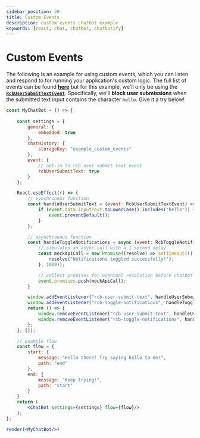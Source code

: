 ```yaml
---
sidebar_position: 20
title: Custom Events
description: custom events chatbot example
keywords: [react, chat, chatbot, chatbotify]
---
```


# Custom Events

The following is an example for using custom events, which you can listen and respond to for running your application's custom logic. The full list of events can be found [**here**](/docs/api/events) but for this example, we'll only be using the [**`RcbUserSubmitTextEvent`**](/docs/api/events#rcbusersubmittextevent). Specifically, we'll **block user submissions** when the submitted text input contains the character `hello`. Give it a try below!

```jsx live noInline title=MyChatBot.js
const MyChatBot = () => {
	
	const settings = {
		general: {
			embedded: true
		},
		chatHistory: {
			storageKey: "example_custom_events"
		},
		event: {
			// opt-in to rcb user submit text event
			rcbUserSubmitText: true
		}
	};

	React.useEffect(() => {
		// synchronous function
		const handleUserSubmitText = (event: RcbUserSubmitTextEvent) => {
			if (event.data.inputText.toLowerCase().includes("hello")) {
				event.preventDefault();
			}
		};

		// asynchronous function
		const handleToggleNotifications = async (event: RcbToggleNotificationsEvent) => {
			// simulates an async call with a 1 second delay
			const mockApiCall = new Promise((resolve) => setTimeout(() => {
				resolve("Notifications toggled successfully!");
			}, 1000));

			// collect promises for eventual resolution before chatbot logic proceeds
			event.promises.push(mockApiCall);
		}

		window.addEventListener("rcb-user-submit-text", handleUserSubmitText);
		window.addEventListener("rcb-toggle-notifications", handleToggleNotifications);
		return () => {
			window.removeEventListener("rcb-user-submit-text", handleUserSubmitText);
			window.removeEventListener("rcb-toggle-notifications", handleToggleNotifications);
		};
	}, []);

	// example flow
	const flow = {
		start: {
			message: "Hello there! Try saying hello to me!",
			path: "end"
		},
		end: {
			message: "Keep trying!",
			path: "start"
		}
	}
	return (
		<ChatBot settings={settings} flow={flow}/>
	);
};

render(<MyChatBot/>)
```